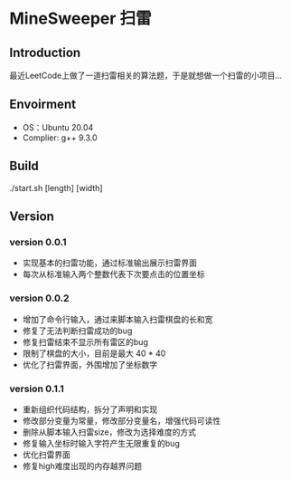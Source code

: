# MineSweeper 扫雷


## Introduction

最近LeetCode上做了一道扫雷相关的算法题，于是就想做一个扫雷的小项目...

## Envoirment

- OS：Ubuntu 20.04
- Complier: g++ 9.3.0

## Build

./start.sh [length] [width]

## Version


### version 0.0.1
- 实现基本的扫雷功能，通过标准输出展示扫雷界面
- 每次从标准输入两个整数代表下次要点击的位置坐标

### version 0.0.2
- 增加了命令行输入，通过来脚本输入扫雷棋盘的长和宽
- 修复了无法判断扫雷成功的bug
- 修复扫雷结束不显示所有雷区的bug
- 限制了棋盘的大小，目前是最大 40 * 40
- 优化了扫雷界面，外围增加了坐标数字

### version 0.1.1
- 重新组织代码结构，拆分了声明和实现
- 修改部分变量为常量，修改部分变量名，增强代码可读性
- 删除从脚本输入扫雷size，修改为选择难度的方式
- 修复输入坐标时输入字符产生无限重复的bug
- 优化扫雷界面
- 修复high难度出现的内存越界问题

